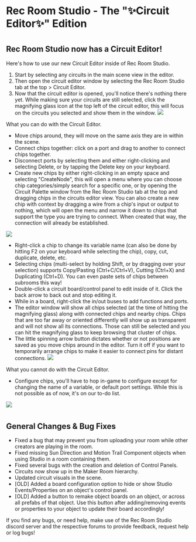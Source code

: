 # Rec Room Studio - The "✨Circuit Editor✨" Edition

#
## Rec Room Studio now has a Circuit Editor!

Here's how to use our new Circuit Editor inside of Rec Room Studio.

1. Start by selecting any circuits in the main scene view in the editor.
2. Then open the circuit editor window by selecting the Rec Room Studio tab at the top \> Circuit Editor.
3. Now that the circuit editor is opened, you'll notice there's nothing there yet. While making sure your circuits are still selected, click the magnifying glass icon at the top left of the circuit editor, this will focus on the circuits you selected and show them in the window. ![](https://lh6.googleusercontent.com/P3cY4DmI4zSJqKIEwbHt_ohfhKqHHlh6wnsUm15Kz3jU6kgkFMrNlWuRHDpSdA84N9hhlrLQderKD9QPMYWyZ2mvCTwttXMNMQ1cmuGpI8LXKzcupoD2ORUr9j9lZsvL0-Yh3IMeZYi5fPtkFmifoXg=s800)

What you can do with the Circuit Editor.

- Move chips around, they will move on the same axis they are in within the scene.
- Connect chips together: click on a port and drag to another to connect chips together.
- Disconnect ports by selecting them and either right-clicking and selecting Delete, or by tapping the Delete key on your keyboard.
- Create new chips by either right-clicking in an empty space and selecting "CreateNode", this will open a menu where you can choose chip categories/simply search for a specific one, or by opening the Circuit Palette window from the Rec Room Studio tab at the top and dragging chips in the circuits editor view. You can also create a new chip with context by dragging a wire from a chip's input or output to nothing, which will open the menu and narrow it down to chips that support the type you are trying to connect. When created that way, the connection will already be established.

![](https://lh6.googleusercontent.com/UWrUZuNs0IkSmnymdKhmiiBULP3ckiZ9kpN8AKPQtiFEZMHqCMP7l0Z60u-NdN6Nl8Pavg8a7t2ONteHA3XQTsD9yW8ekY0-jiZv-k6r7bttfBlzHAJ5iY_5QAnzambloC_7pxMbB7ziZtzQb6Yg3Ns=s800)

- Right-click a chip to change its variable name (can also be done by hitting F2 on your keyboard while selecting the chip), copy, cut, duplicate, delete, etc.
- Selecting chips (multi-select by holding Shift, or by dragging over your selection) supports Copy/Pasting (Ctrl+C/Ctrl+V), Cutting (Ctrl+X) and Duplicating (Ctrl+D). You can even paste sets of chips between subrooms this way!
- Double-click a circuit board/control panel to edit inside of it. Click the back arrow to back out and stop editing it.
- While in a board, right-click the in/out buses to add functions and ports.
- The editor window will show all chips selected (at the time of hitting the magnifying glass) along with connected chips and nearby chips. Chips that are too far away or oriented differently will show up as transparent and will not show all its connections. Those can still be selected and you can hit the magnifying glass to keep browsing that cluster of chips.
- The little spinning arrow button dictates whether or not positions are saved as you move chips around in the editor. Turn it off if you want to temporarily arrange chips to make it easier to connect pins for distant connections. ![](https://lh5.googleusercontent.com/fYoHqosc0MECXFp5KyigXoWaeVWrrxNKN4T-Lx3hd5EKMWLWioRgWmZWxtMe1NTdpEXv30PuNsqvb2B0GLFpKf7dQYfkuYATX69bpDzAFI8j0m0mc57SQJTz3wJxx6AYllkLHyU-KNudMmvYhn7gErk=s800)

What you cannot do with the Circuit Editor.

- Configure chips, you'll have to hop in-game to configure except for changing the name of a variable, or default port settings. While this is not possible as of now, it's on our to-do list.

![](https://lh6.googleusercontent.com/pOIL3k6GsROHRh154-gnih3HMF__xLCj623WKrgBP64-rsIPP8P0CFDl7kosWy7RNUnL5P0Vt8M7qXD-MfM1I2E18gEss3UD93NNupbUcdjcWfW1XZbet2IojhCBESSsoSg3suiL1CBv9I2bmd5W5J0=s800)

#
## General Changes & Bug Fixes

- Fixed a bug that may prevent you from uploading your room while other creators are playing in the room.
- Fixed missing Sun Direction and Motion Trail Component objects when using Studio in a room containing them.
- Fixed several bugs with the creation and deletion of Control Panels.
- Circuits now show up in the Maker Room hierarchy.
- Updated circuit visuals in the scene.
- [OLD] Added a board configuration option to hide or show Studio Events/Properties on an object's control panel.
- [OLD] Added a button to remake object boards on an object, or across all prefabs of that object. Use this button after adding/removing events or properties to your object to update their board accordingly!

If you find any bugs, or need help, make use of the Rec Room Studio discord server and the respective forums to provide feedback, request help or log bugs!
